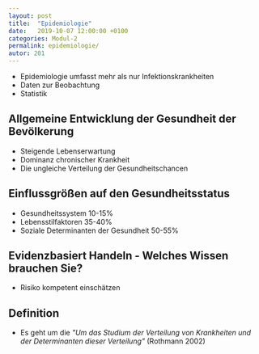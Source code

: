 ```yaml
---
layout: post
title:  "Epidemiologie"
date:   2019-10-07 12:00:00 +0100
categories: Modul-2
permalink: epidemiologie/
autor: 201
---
```


* Epidemiologie umfasst mehr als nur Infektionskrankheiten
* Daten zur Beobachtung
* Statistik 

## Allgemeine Entwicklung der Gesundheit der Bevölkerung
* Steigende Lebenserwartung
* Dominanz chronischer Krankheit
* Die ungleiche Verteilung der Gesundheitschancen

## Einflussgrößen auf den Gesundheitsstatus
* Gesundheitssystem 10-15%
* Lebensstilfaktoren 35-40%
* Soziale Determinanten der Gesundheit 50-55%

## Evidenzbasiert Handeln - Welches Wissen brauchen Sie?
* Risiko kompetent einschätzen

## Definition
* Es geht um die _"Um das Studium der Verteilung von Krankheiten und der Determinanten dieser Verteilung"_ (Rothmann 2002)